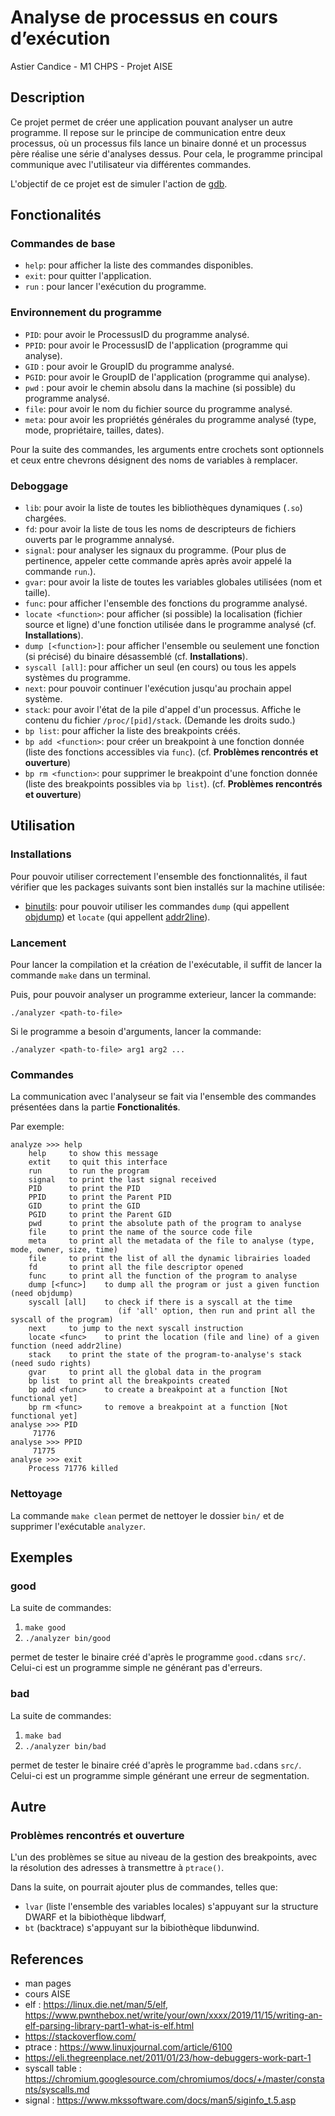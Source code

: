 # Analyse de processus en cours d’exécution
Astier Candice - M1 CHPS - Projet AISE

## Description

Ce projet permet de créer une application pouvant analyser un autre programme. Il repose sur le principe de communication entre deux processus, où un processus fils lance un binaire donné et un processus père réalise une série d'analyses dessus.
Pour cela, le programme principal communique avec l'utilisateur via différentes commandes.

L'objectif de ce projet est de simuler l'action de [gdb](https://www.sourceware.org/gdb/).

## Fonctionalités

### Commandes de base
* `help`: pour afficher la liste des commandes disponibles.
* `exit`: pour quitter l'application.
* `run` : pour lancer l'exécution du programme.

### Environnement du programme
* `PID`: pour avoir le ProcessusID du programme analysé.
* `PPID`: pour avoir le ProcessusID de l'application (programme qui analyse).
* `GID` : pour avoir le GroupID du programme analysé.
* `PGID`: pour avoir le GroupID de l'application (programme qui analyse).
* `pwd` : pour avoir le chemin absolu dans la machine (si possible) du programme analysé.
* `file`: pour avoir le nom du fichier source du programme analysé.
* `meta`: pour avoir les propriétés générales du programme analysé (type, mode, propriétaire, tailles, dates).


Pour la suite des commandes, les arguments entre crochets sont optionnels et ceux entre chevrons désignent des noms de variables à remplacer.

### Deboggage
* `lib`: pour avoir la liste de toutes les bibliothèques dynamiques (`.so`) chargées.
* `fd`: pour avoir la liste de tous les noms de descripteurs de fichiers ouverts par le programme annalysé.
* `signal`: pour analyser les signaux du programme. (Pour plus de pertinence, appeler cette commande après après avoir appelé la commande `run`.).
* `gvar`: pour avoir la liste de toutes les variables globales utilisées (nom et taille).
* `func`: pour afficher l'ensemble des fonctions du programme analysé.
* `locate <function>`: pour afficher (si possible) la localisation (fichier source et ligne) d'une fonction utilisée dans le programme analysé (cf. __Installations__).
* `dump [<function>]`: pour afficher l'ensemble ou seulement une fonction (si précisé) du binaire désassemblé (cf. __Installations__).
* `syscall [all]`: pour afficher un seul (en cours) ou tous les appels systèmes du programme.
* `next`: pour pouvoir continuer l'exécution jusqu'au prochain appel système.
* `stack`: pour avoir l'état de la pile d'appel d'un processus. Affiche le contenu du fichier `/proc/[pid]/stack`. (Demande les droits sudo.)
* `bp list`: pour afficher la liste des breakpoints créés.
* `bp add <function>`: pour créer un breakpoint à une fonction donnée (liste des fonctions accessibles via `func`). (cf. __Problèmes rencontrés et ouverture__)
* `bp rm <function>`: pour supprimer le breakpoint d'une fonction donnée (liste des breakpoints possibles via `bp list`). (cf. __Problèmes rencontrés et ouverture__)

## Utilisation

### Installations

Pour pouvoir utiliser correctement l'ensemble des fonctionnalités, il faut vérifier que les packages suivants sont bien installés sur la machine utilisée:
* [binutils](https://www.gnu.org/software/binutils/): pour pouvoir utiliser les commandes `dump` (qui appellent [objdump](https://linux.die.net/man/1/objdump "man objdump")) et `locate` (qui appellent [addr2line](https://linux.die.net/man/1/addr2line "man addr2line")).

### Lancement

Pour lancer la compilation et la création de l'exécutable, il suffit de lancer la commande `make` dans un terminal.

Puis, pour pouvoir analyser un programme exterieur, lancer la commande:

`./analyzer <path-to-file>`

Si le programme a besoin d'arguments, lancer la commande:

`./analyzer <path-to-file> arg1 arg2 ...`

### Commandes

La communication avec l'analyseur se fait via l'ensemble des commandes présentées dans la partie __Fonctionalités__.

Par exemple:
```
analyze >>> help
	help     to show this message
	extit    to quit this interface
	run      to run the program
	signal   to print the last signal received
	PID      to print the PID
	PPID     to print the Parent PID
	GID      to print the GID
	PGID     to print the Parent GID
	pwd      to print the absolute path of the program to analyse
	file     to print the name of the source code file
	meta     to print all the metadata of the file to analyse (type, mode, owner, size, time)
	file     to print the list of all the dynamic librairies loaded
	fd       to print all the file descriptor opened
	func     to print all the function of the program to analyse
	dump [<func>]    to dump all the program or just a given function (need objdump)
	syscall [all]    to check if there is a syscall at the time
                        (if 'all' option, then run and print all the syscall of the program)
	next     to jump to the next syscall instruction
	locate <func>    to print the location (file and line) of a given function (need addr2line)
	stack    to print the state of the program-to-analyse's stack (need sudo rights)
	gvar     to print all the global data in the program
	bp list	 to print all the breakpoints created
	bp add <func>    to create a breakpoint at a function [Not functional yet]
	bp rm <func>     to remove a breakpoint at a function [Not functional yet]
analyse >>> PID
	 71776
analyse >>> PPID
	 71775
analyse >>> exit
	Process 71776 killed
```

### Nettoyage

La commande `make clean` permet de nettoyer le dossier `bin/` et de supprimer l'exécutable `analyzer`.

## Exemples
### good
La suite de commandes:

1. `make good`
2. `./analyzer bin/good`

permet de tester le binaire créé d'après le programme `good.c`dans `src/`. Celui-ci est un programme simple ne générant pas d'erreurs.

### bad
La suite de commandes:

1. `make bad`
2. `./analyzer bin/bad`

permet de tester le binaire créé d'après le programme `bad.c`dans `src/`. Celui-ci est un programme simple générant une erreur de segmentation.

## Autre
### Problèmes rencontrés et ouverture
L'un des problèmes se situe au niveau de la gestion des breakpoints, avec la résolution des adresses à transmettre à `ptrace()`.

Dans la suite, on pourrait ajouter plus de commandes, telles que:
* `lvar` (liste l'ensemble des variables locales) s'appuyant sur la structure DWARF et la bibiothèque libdwarf,
* `bt` (backtrace) s'appuyant sur la bibiothèque libdunwind.

## References
* man pages
* cours AISE
* elf : https://linux.die.net/man/5/elf, https://www.pwnthebox.net/write/your/own/xxxx/2019/11/15/writing-an-elf-parsing-library-part1-what-is-elf.html
* https://stackoverflow.com/
* ptrace : https://www.linuxjournal.com/article/6100
* https://eli.thegreenplace.net/2011/01/23/how-debuggers-work-part-1
* syscall table : https://chromium.googlesource.com/chromiumos/docs/+/master/constants/syscalls.md
* signal : https://www.mkssoftware.com/docs/man5/siginfo_t.5.asp